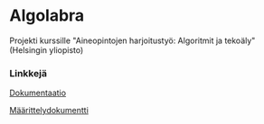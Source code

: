 # Algolabra

Projekti kurssille "Aineopintojen harjoitustyö: Algoritmit ja tekoäly" (Helsingin yliopisto)

### Linkkejä

[Dokumentaatio](./documents)

[Määrittelydokumentti](./documents/Maarittelydokumentti.md)

